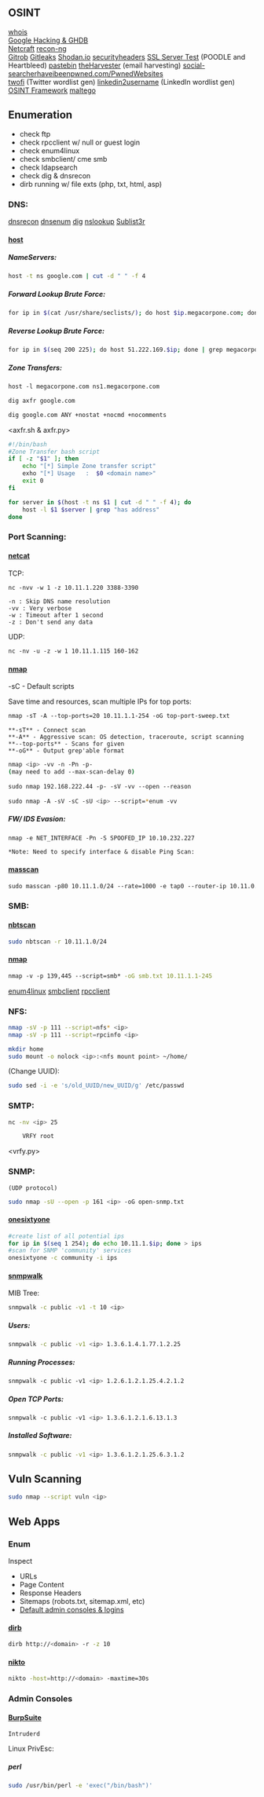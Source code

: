 ## OSINT
[whois](whois.md)  
[Google Hacking & GHDB](Google%20Dorks.md)  
[Netcraft](netcraft.md) 
[recon-ng](recon-ng.md)  
[Gitrob](Gitrob.md)
[Gitleaks](Gitleaks.md)
[Shodan.io](Shodan.io.md)
[securityheaders](https://securityheaders.com) 
[SSL Server Test](https://www.ssllabs.com/ssltest) (POODLE and Heartbleed)
[pastebin](https://pastebin.com)
[theHarvester](theHarvester.md) (email harvesting)
[social-searcher](https://www.social-searcher.com)[haveibeenpwned.com/PwnedWebsites](https://haveibeenpwned.com/PwnedWebsites)  
[twofi](twofi.md) (Twitter wordlist gen) 
[linkedin2username](linkedin2username.md) (LinkedIn wordlist gen) 
[OSINT Framework](https://osintframework.com)
[maltego](https://www.maltego.com/maltego-community/)


## Enumeration
- check ftp  
- check rpcclient w/ null or guest login  
- check enum4linux  
- check smbclient/ cme smb  
- check ldapsearch  
- check dig & dnsrecon  
- dirb running w/ file exts (php, txt, html, asp)

### DNS:
[dnsrecon](dnsrecon.md)
[dnsenum](dnsenum.md)
[dig](Cmdline%20Tools.md#dig)
[nslookup](Cmdline%20Tools.md#nslookup)
[Sublist3r](sublist3r.md)

#### [host](Cmdline%20Tools.md#host)
##### NameServers:
```bash
host -t ns google.com | cut -d " " -f 4
```

##### Forward Lookup Brute Force:
```bash
for ip in $(cat /usr/share/seclists/); do host $ip.megacorpone.com; done
```

##### Reverse Lookup Brute Force:
```bash
for ip in $(seq 200 225); do host 51.222.169.$ip; done | grep megacorpone | grep -v "not found"
```

##### Zone Transfers:
```bash
host -l megacorpone.com ns1.megacorpone.com

dig axfr google.com

dig google.com ANY +nostat +nocmd +nocomments
```
\<axfr.sh & axfr.py\>
```bash
#!/bin/bash
#Zone Transfer bash script
if [ -z "$1" ]; then
	echo "[*] Simple Zone transfer script"
	exho "[*] Usage   :  $0 <domain name>"
	exit 0
fi

for server in $(host -t ns $1 | cut -d " " -f 4); do
	host -l $1 $server | grep "has address"
done
```

### Port Scanning:
#### [netcat](netcat.md)
TCP:
```bash
nc -nvv -w 1 -z 10.11.1.220 3388-3390
```
	-n : Skip DNS name resolution  
	-vv : Very verbose  
	-w : Timeout after 1 second  
	-z : Don't send any data  
UDP:
```bash
nc -nv -u -z -w 1 10.11.1.115 160-162
```

#### [nmap](nmap.md)
-sC - Default scripts

Save time and resources, scan multiple IPs for top ports:  
```bash
nmap -sT -A --top-ports=20 10.11.1.1-254 -oG top-port-sweep.txt
```
	**-sT** - Connect scan  
	**-A** - Aggressive scan: OS detection, traceroute, script scanning  
	**--top-ports** - Scans for given
	**-oG** - Output grep'able format
```bash
nmap <ip> -vv -n -Pn -p-  
(may need to add --max-scan-delay 0)  
  
sudo nmap 192.168.222.44 -p- -sV -vv --open --reason  
  
sudo nmap -A -sV -sC -sU <ip> --script=*enum -vv
```

##### FW/ IDS Evasion:
```bash
nmap -e NET_INTERFACE -Pn -S SPOOFED_IP 10.10.232.227
```
	*Note: Need to specify interface & disable Ping Scan:


#### [masscan](masscan.md)
```bash
sudo masscan -p80 10.11.1.0/24 --rate=1000 -e tap0 --router-ip 10.11.0.1
```

### SMB:
#### [nbtscan](nbtscan.md)
```bash
sudo nbtscan -r 10.11.1.0/24
```

#### [nmap](nmap.md)
```bash
nmap -v -p 139,445 --script=smb* -oG smb.txt 10.11.1.1-245
```
[enum4linux](enum4linux.md)
[smbclient](smbclient.md)
[rpcclient](rpcclient.md)


### NFS:
```bash
nmap -sV -p 111 --script=nfs* <ip>
nmap -sV -p 111 --script=rpcinfo <ip>
```

```bash
mkdir home
sudo mount -o nolock <ip>:<nfs mount point> ~/home/
```

(Change UUID):
```bash
sudo sed -i -e 's/old_UUID/new_UUID/g' /etc/passwd
```


### SMTP:
```bash
nc -nv <ip> 25

	VRFY root
```
\<vrfy.py\>


### SNMP:
	(UDP protocol)

```bash
sudo nmap -sU --open -p 161 <ip> -oG open-snmp.txt
```

#### [onesixtyone](onesixtyone.md)
```bash
#create list of all potential ips
for ip in $(seq 1 254); do echo 10.11.1.$ip; done > ips
#scan for SNMP 'community' services
onesixtyone -c community -i ips
```

#### [snmpwalk](snmpwalk.md)
MIB Tree:
```bash
snmpwalk -c public -v1 -t 10 <ip>
```

##### Users:
```bash
snmpwalk -c public -v1 <ip> 1.3.6.1.4.1.77.1.2.25
```

##### Running Processes:
```bash
snmpwalk -c public -v1 <ip> 1.2.6.1.2.1.25.4.2.1.2
```

##### Open TCP Ports:
```bash
snmpwalk -c public -v1 <ip> 1.3.6.1.2.1.6.13.1.3
```

##### Installed Software:
```bash
snmpwalk -c public -v1 <ip> 1.3.6.1.2.1.25.6.3.1.2
```


## Vuln Scanning
```bash
sudo nmap --script vuln <ip>
```


## Web Apps

### Enum
Inspect
- URLs
- Page Content
- Response Headers
- Sitemaps (robots.txt, sitemap.xml, etc)
- [Default admin consoles & logins](8.x%20-%20Admin%20Consoles.md)

#### [dirb](dirb.md)
```bash
dirb http://<domain> -r -z 10
```

#### [nikto](nikto.md)
```bash
nikto -host=http://<domain> -maxtime=30s
```


### Admin Consoles

#### [BurpSuite](burpsuite.md)
	Intruderd







Linux PrivEsc:

##### perl
```bash
sudo /usr/bin/perl -e 'exec("/bin/bash")'
```
